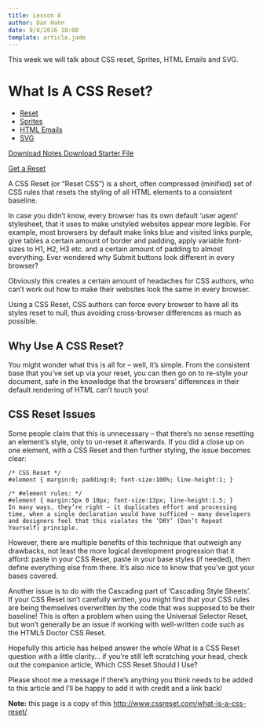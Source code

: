 ```yaml
---
title: Lesson 8
author: Dan Hahn
date: 8/8/2016 18:00
template: article.jade
---
```


This week we will talk about CSS reset, Sprites, HTML Emails and SVG.

<span class="more"></span>

# What Is A CSS Reset?

* [Reset]()
* [Sprites](sprites.html)
* [HTML Emails](email.html)
* [SVG](svg.html)

[Download Notes  <i class="icon-download-alt icon-white"></i>](week8-notes.zip)
[Download Starter File  <i class="icon-download-alt icon-white"></i>](week8.zip)

<a href="http://www.cssreset.com/" class="btn">Get a Reset</a>

A CSS Reset (or “Reset CSS”) is a short, often compressed (minified) set of CSS rules that resets the styling of all HTML elements to a consistent baseline.

In case you didn’t know, every browser has its own default ‘user agent’ stylesheet, that it uses to make unstyled websites appear more legible. For example, most browsers by default make links blue and visited links purple, give tables a certain amount of border and padding, apply variable font-sizes to H1, H2, H3 etc. and a certain amount of padding to almost everything. Ever wondered why Submit buttons look different in every browser?

Obviously this creates a certain amount of headaches for CSS authors, who can’t work out how to make their websites look the same in every browser.

Using a CSS Reset, CSS authors can force every browser to have all its styles reset to null, thus avoiding cross-browser differences as much as possible.

## Why Use A CSS Reset?

You might wonder what this is all for – well, it’s simple. From the consistent base that you’ve set up via your reset, you can then go on to re-style your document, safe in the knowledge that the browsers’ differences in their default rendering of HTML can’t touch you!

## CSS Reset Issues

Some people claim that this is unnecessary – that there’s no sense resetting an element’s style, only to un-reset it afterwards. If you did a close up on one element, with a CSS Reset and then further styling, the issue becomes clear:

	/* CSS Reset */
	#element { margin:0; padding:0; font-size:100%; line-height:1; }

	/* #element rules: */
	#element { margin:5px 0 10px; font-size:13px; line-height:1.5; }
	In many ways, they’re right – it duplicates effort and processing time, when a single declaration would have sufficed – many developers and designers feel that this violates the ‘DRY’ (Don’t Repeat Yourself) principle.

However, there are multiple benefits of this technique that outweigh any drawbacks, not least the more logical development progression that it afford: paste in your CSS Reset, paste in your base styles (if needed), then define everything else from there. It’s also nice to know that you’ve got your bases covered.

Another issue is to do with the Cascading part of ‘Cascading Style Sheets’. If your CSS Reset isn’t carefully written, you might find that your CSS rules are being themselves overwritten by the code that was supposed to be their baseline! This is often a problem when using the Universal Selector Reset, but won’t generally be an issue if working with well-written code such as the HTML5 Doctor CSS Reset.

Hopefully this article has helped answer the whole What is a CSS Reset question with a little clarity… if you’re still left scratching your head, check out the companion article, Which CSS Reset Should I Use?

Please shoot me a message if there’s anything you think needs to be added to this article and I’ll be happy to add it with credit and a link back!

**Note:** this page is a copy of this http://www.cssreset.com/what-is-a-css-reset/
